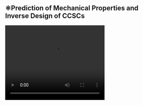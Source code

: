 ## ⚛️Prediction of Mechanical Properties and Inverse Design of CCSCs
<video width="320" height="240" controls>
  <source src="[URL_TO_YOUR_VIDEO.mp4](https://github.com/AshenOneme/CCSC-Prediction-Inverse-Design/blob/main/Chart/Generation%20of%20cross-sections.mp4)" type="video/mp4">
  Your browser does not support the video tag.
</video>
